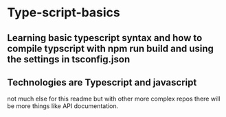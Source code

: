 # Type-script-basics
## Learning basic typescript syntax and how to compile typscript with npm run build and using the settings in tsconfig.json
## Technologies are Typescript and javascript
not much else for this readme but with other more complex repos there will be more things like API documentation. 